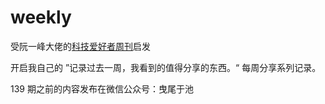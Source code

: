 # weekly

受阮一峰大佬的[科技爱好者周刊](https://www.ruanyifeng.com/blog/weekly/)启发

开启我自己的 ”记录过去一周，我看到的值得分享的东西。“ 每周分享系列记录。

139 期之前的内容发布在微信公众号：曳尾于池